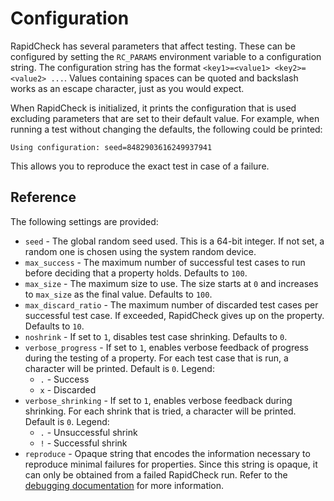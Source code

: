 # Configuration

RapidCheck has several parameters that affect testing. These can be configured by setting the `RC_PARAMS` environment variable to a configuration string. The configuration string has the format `<key1>=<value1> <key2>=<value2> ...`. Values containing spaces can be quoted and backslash works as an escape character, just as you would expect.

When RapidCheck is initialized, it prints the configuration that is used excluding parameters that are set to their default value. For example, when running a test without changing the defaults, the following could be printed:

```text
Using configuration: seed=8482903616249937941
```

This allows you to reproduce the exact test in case of a failure.

## Reference

The following settings are provided:

- `seed` - The global random seed used. This is a 64-bit integer. If not set, a random one is chosen using the system random device.
- `max_success` - The maximum number of successful test cases to run before deciding that a property holds. Defaults to `100`.
- `max_size` - The maximum size to use. The size starts at `0` and increases to `max_size` as the final value. Defaults to `100`.
- `max_discard_ratio` - The maximum number of discarded test cases per successful test case. If exceeded, RapidCheck gives up on the property. Defaults to `10`.
- `noshrink` - If set to `1`, disables test case shrinking. Defaults to `0`.
- `verbose_progress` - If set to `1`, enables verbose feedback of progress during the testing of a property. For each test case that is run, a character will be printed. Default is `0`. Legend:
  - `.` - Success
  - `x` - Discarded
- `verbose_shrinking` - If set to `1`, enables verbose feedback during shrinking. For each shrink that is tried, a character will be printed. Default is `0`. Legend:
  - `.` - Unsuccessful shrink
  - `!` - Successful shrink
- `reproduce` - Opaque string that encodes the information necessary to reproduce minimal failures for properties. Since this string is opaque, it can only be obtained from a failed RapidCheck run. Refer to the [debugging documentation](debugging.md) for more information.
